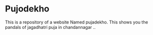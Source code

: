 # Pujodekho
This is a repository of a website Named pujadekho. This shows you the pandals of jagadhatri puja in chandannagar ..  
